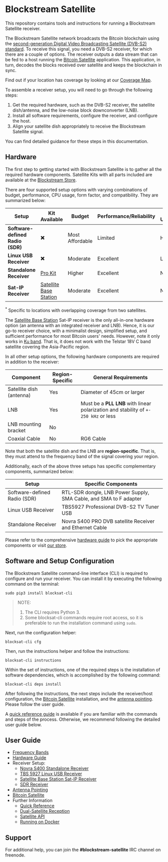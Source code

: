 # Blockstream Satellite

This repository contains tools and instructions for running a Blockstream
Satellite receiver.

The Blockstream Satellite network broadcasts the Bitcoin blockchain using the
[second-generation Digital Video Broadcasting Satellite (DVB-S2)
standard](https://en.wikipedia.org/wiki/DVB-S2). To receive this signal, you
need a DVB-S2 receiver, for which there are a couple of options. The receiver
outputs a data stream that can be fed to a host running the [Bitcoin
Satellite](https://github.com/Blockstream/bitcoinsatellite/) application. This
application, in turn, decodes the blocks received over satellite and keeps the
blockchain in sync.

Find out if your location has coverage by looking at our [Coverage
   Map](https://blockstream.com/satellite/#satellite_network-coverage).

To assemble a receiver setup, you will need to go through the following steps:

1. Get the required hardware, such as the DVB-S2 receiver, the satellite
   dish/antenna, and the low-noise block downconverter (LNB).
2. Install all software requirements, configure the receiver, and configure the
   host.
3. Align your satellite dish appropriately to receive the Blockstream Satellite
   signal.

You can find detailed guidance for these steps in this documentation.

## Hardware

The first step to getting started with Blockstream Satellite is to gather all
the required hardware components. Satellite Kits with all parts included are
available at the [Blockstream
Store](https://store.blockstream.com/product-category/satellite_kits/).

There are four supported setup options with varying combinations of budget,
performance, CPU usage, form factor, and compatibility. They are summarized
below:

| **Setup**                        | Kit Available                                                                             | Budget          | Performance/Reliability | CPU Usage  | Form Factor | Dual Satellite<sup>*</sup> | C-band Compatible |
|----------------------------------|-------------------------------------------------------------------------------------------|-----------------|-------------------------|------------|-------------|--------------------------|------------------------|
| **Software-defined Radio (SDR)** | :heavy_multiplication_x:                                                                  | Most Affordable | Limited                 | High       | USB Dongle  | :heavy_multiplication_x: | :heavy_check_mark:                    |
| **Linux USB Receiver**           | :heavy_multiplication_x:                                                                  | Moderate        | Excellent               | Low        | USB Device  | :heavy_multiplication_x: | :heavy_check_mark:                    |
| **Standalone Receiver**          | [Pro Kit](https://store.blockstream.com/product/blockstream-satellite-pro-kit/)           | Higher          | Excellent               | None       | Standalone  | :heavy_check_mark:       | :heavy_check_mark:                    |
| **Sat-IP Receiver**              | [Satellite Base Station](https://store.blockstream.com/product/blockstream-satellite-base-station/)  | Moderate        | Excellent               | None       | All-in-one  | :heavy_multiplication_x: | :heavy_multiplication_x:                     |

<sup>*</sup> Specific to locations with overlapping coverage from two satellites.

The [Satellite Base
Station](https://store.blockstream.com/product/blockstream-satellite-base-station/) Sat-IP
receiver is the only all-in-one hardware option (an antenna with an integrated
receiver and LNB). Hence, it is our go-to receiver choice, with a minimalist
design, simplified setup, and sufficient performance for most Bitcoin users'
needs. However, note it only works in [Ku
band](doc/frequency.md#signal-bands). That is, it does not work with the Telstar
18V C band satellite covering the Asia-Pacific region.

In all other setup options, the following hardware components are required in
addition to the receiver:

| Component                | Region-Specific | General Requirements |
|--------------------------|-----------------|----------------------------|
| Satellite dish (antenna) | Yes             | Diameter of 45cm or larger |
| LNB                      | Yes             | Must be a **PLL LNB** with linear polarization and stability of `+- 250 kHz` or less |
| LNB mounting bracket     | No              |                            |
| Coaxial Cable            | No              | RG6 Cable                  |

Note that both the satellite dish and the LNB are **region-specific**. That is,
they must attend to the frequency band of the signal covering your region.

Additionally, each of the above three setups has specific complementary
components, summarized below:

| Setup | Specific Components |
|--------------------|---------|
| Software-defined Radio (SDR) | RTL-SDR dongle, LNB Power Supply, SMA Cable, and SMA to F adapter |
| Linux USB Receiver | TBS5927 Professional DVB-S2 TV Tuner USB |
| Standalone Receiver | Novra S400 PRO DVB satellite Receiver and Ethernet Cable  |

Please refer to the comprehensive [hardware guide](doc/hardware.md) to pick the
appropriate components or visit [our
store](https://store.blockstream.com/product-category/satellite_kits/).

## Software and Setup Configuration

The Blockstream Satellite command-line interface (CLI) is required to configure
and run your receiver. You can install it by executing the following command on
the terminal:

```
sudo pip3 install blocksat-cli
```

> NOTE:
>
> 1. The CLI requires Python 3.
> 2. Some blocksat-cli commands require root access, so it is preferable to run
> the installation command using `sudo`.

Next, run the configuration helper:

```
blocksat-cli cfg
```

Then, run the instructions helper and follow the instructions:

```
blocksat-cli instructions
```

Within the set of instructions, one of the required steps is the installation of
software dependencies, which is accomplished by the following command:

```
blocksat-cli deps install
```

After following the instructions, the next steps include the receiver/host
configuration, the [Bitcoin Satellite](doc/bitcoin.md) installation, and the
[antenna pointing](doc/antenna-pointing.md). Please follow the user guide.

A [quick reference guide](doc/quick-reference.md) is available if you are
familiar with the commands and steps of the process. Otherwise, we recommend
following the detailed user guide below.

## User Guide

- [Frequency Bands](doc/frequency.md)
- [Hardware Guide](doc/hardware.md)
- Receiver Setup:
    - [Novra S400 Standalone Receiver](doc/s400.md)
    - [TBS 5927 Linux USB Receiver](doc/tbs.md)
    - [Satellite Base Station Sat-IP Receiver](doc/sat-ip.md)
	- [SDR Receiver](doc/sdr.md)
- [Antenna Pointing](doc/antenna-pointing.md)
- [Bitcoin Satellite](doc/bitcoin.md)
- Further Information
  - [Quick Reference](doc/quick-reference.md)
  - [Dual-Satellite Reception](doc/dual-satellite.md)
  - [Satellite API](doc/api.md)
  - [Running on Docker](doc/docker.md)

## Support

For additional help, you can join the **#blockstream-satellite** IRC channel on
freenode.

